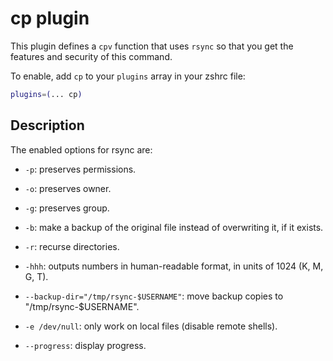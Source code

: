 # cp plugin

This plugin defines a `cpv` function that uses `rsync` so that you get the
features and security of this command.

To enable, add `cp` to your `plugins` array in your zshrc file:

```zsh
plugins=(... cp)
```

## Description

The enabled options for rsync are:

-   `-p`: preserves permissions.

-   `-o`: preserves owner.

*   `-g`: preserves group.

*   `-b`: make a backup of the original file instead of overwriting it, if it
    exists.

*   `-r`: recurse directories.

*   `-hhh`: outputs numbers in human-readable format, in units of 1024 (K, M, G,
    T).

*   `--backup-dir="/tmp/rsync-$USERNAME"`: move backup copies to
    "/tmp/rsync-$USERNAME".

*   `-e /dev/null`: only work on local files (disable remote shells).

*   `--progress`: display progress.
